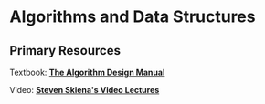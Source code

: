 # Algorithms and Data Structures

## Primary Resources

Textbook: [__The Algorithm Design Manual__](https://smile.amazon.com/Algorithm-Design-Manual-Steven-Skiena/dp/1848000693/)

Video: [__Steven Skiena's Video Lectures__](http://www3.cs.stonybrook.edu/~algorith/video-lectures/)